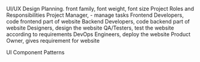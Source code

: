 UI/UX Design Planning.
front family, 
font weight, 
font size
Project Roles and Responsibilities
Project Manager, - manage tasks
Frontend Developers, code frontend part of website
Backend Developers, code backend part of website
 Designers, design the website 
 QA/Testers, test the website according to requirements
 DevOps Engineers, deploy the website
Product Owner, gives requirement for website

UI Component Patterns